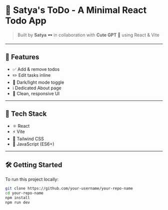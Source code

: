 # 📝 Satya's ToDo - A Minimal React Todo App

> Built by **Satya** 🕶️ in collaboration with **Cute GPT 💙** using React & Vite

---

## 🔮 Features

- ✅ Add & remove todos
- ✏️ Edit tasks inline
- 🌙 Dark/light mode toggle
- ℹ️ Dedicated About page
- 📱 Clean, responsive UI

---

## 🚀 Tech Stack

- ⚛️ React
- ⚡ Vite
- 💨 Tailwind CSS
- 🎯 JavaScript (ES6+)

---

## 🛠️ Getting Started

To run this project locally:

```bash
git clone https://github.com/your-username/your-repo-name
cd your-repo-name
npm install
npm run dev
